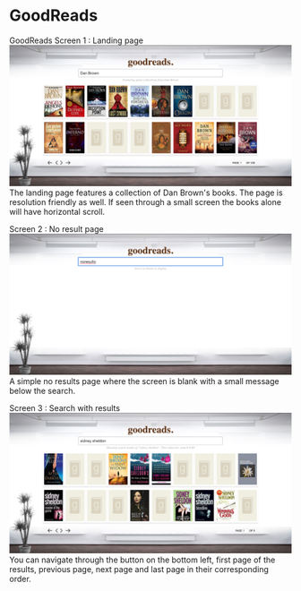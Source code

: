 # GoodReads
GoodReads
Screen 1 : Landing page
![GitHub Logo](/screenshots/featured.png)
The landing page features a collection of Dan Brown's books. The page is resolution friendly as well. If seen through a small screen the books alone will have horizontal scroll. 

Screen 2 : No result page
![GitHub Logo](/screenshots/noresults.png)
A simple no results page where the screen is blank with a small message below the search.
 
Screen 3 : Search with results
![GitHub Logo](/screenshots/searchwithresults.png)
You can navigate through the button on the bottom left, first page of the results, previous page, next page and last page in their corresponding order. 
